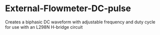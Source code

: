 # External-Flowmeter-DC-pulse
Creates a biphasic DC waveform with adjustable frequency and duty cycle for use with an L298N H-bridge circuit
